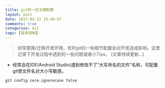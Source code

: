 ```yaml
---
title: git的一些关键配置
layout: post
date: 2017-02-12 19:49:57
comments: true
categories: Git
tags: [版本控制]
---
```

<!--more-->

> 经常更换/迁移开发环境，有时git的一些细节配置会对开发造成影响。这里记录下开发过程中遇到的一些问题或者小Tips。
> (文章持续更新...)

* 经常会在IDE(Android Studio)遇到修改不了“大写命名的文件”名称，可配置git使文件名对大小写敏感。
```
git config core.ignorecase false
```
